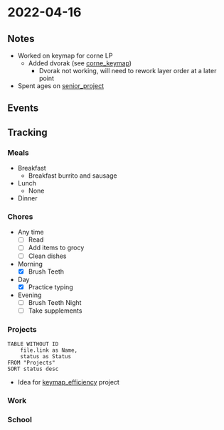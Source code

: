# 2022-04-16
## Notes
- Worked on keymap for corne LP
	- Added dvorak (see [corne_keymap](../Attachments/corne_keymap.pdf))
		- Dvorak not working, will need to rework layer order at a later point
- Spent ages on [senior_project](../Projects/senior_project.md)
## Events

## Tracking
### Meals
- Breakfast
	- Breakfast burrito and sausage
- Lunch
	- None
- Dinner

### Chores
- Any time
	- [ ] Read
	- [ ] Add items to grocy
	- [ ] Clean dishes
- Morning
	- [x] Brush Teeth
- Day
	- [x] Practice typing
- Evening
	- [ ] Brush Teeth Night
	- [ ] Take supplements

### Projects
```dataview
TABLE WITHOUT ID
	file.link as Name,
	status as Status
FROM "Projects"
SORT status desc
```
- Idea for [keymap_efficiency](../Projects/keymap_efficiency.md) project
### Work

### School

